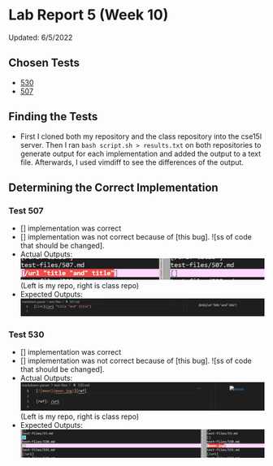 # Lab Report 5 (Week 10)   
Updated: 6/5/2022  
## Chosen Tests
- [530](https://github.com/nidhidhamnani/markdown-parser/blob/main/test-files/530.md)
- [507](https://github.com/nidhidhamnani/markdown-parser/blob/main/test-files/507.md)

## Finding the Tests  
- First I cloned both my repository and the class repository into the cse15l server. Then I ran `bash script.sh > results.txt` on both repositories to generate output for each implementation and added the output to a text file. Afterwards, I used vimdiff to see the differences of the output.

## Determining the Correct Implementation 

### Test 507
- [] implementation was correct
- [] implementation was not correct because of [this bug]. ![ss of code that should be changed].
- Actual Outputs: ![screenshot of actual output](Images\report-5\507.png)  
(Left is my repo, right is class repo)
- Expected Outputs: ![screenshot of expected output](Images\report-5\507-expected.png)


### Test 530
- [] implementation was correct
- [] implementation was not correct because of [this bug]. ![ss of code that should be changed].
- Actual Outputs: ![screenshot of actual output](Images\report-5\530-expected.png)  
(Left is my repo, right is class repo)
- Expected Outputs: ![screenshot of expected output](Images\report-5\test530.png)